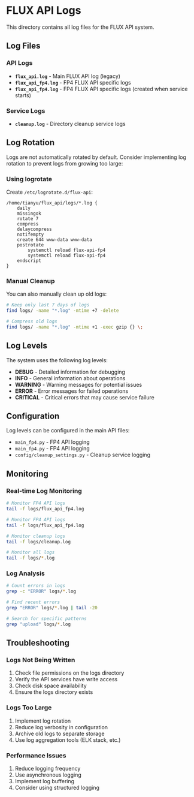 # FLUX API Logs

This directory contains all log files for the FLUX API system.

## Log Files

### API Logs

- **`flux_api.log`** - Main FLUX API log (legacy)
- **`flux_api_fp4.log`** - FP4 FLUX API specific logs
- **`flux_api_fp4.log`** - FP4 FLUX API specific logs (created when service starts)

### Service Logs

- **`cleanup.log`** - Directory cleanup service logs

## Log Rotation

Logs are not automatically rotated by default. Consider implementing log rotation to prevent logs from growing too large:

### Using logrotate

Create `/etc/logrotate.d/flux-api`:

```
/home/tianyu/flux_api/logs/*.log {
    daily
    missingok
    rotate 7
    compress
    delaycompress
    notifempty
    create 644 www-data www-data
    postrotate
        systemctl reload flux-api-fp4
        systemctl reload flux-api-fp4
    endscript
}
```

### Manual Cleanup

You can also manually clean up old logs:

```bash
# Keep only last 7 days of logs
find logs/ -name "*.log" -mtime +7 -delete

# Compress old logs
find logs/ -name "*.log" -mtime +1 -exec gzip {} \;
```

## Log Levels

The system uses the following log levels:
- **DEBUG** - Detailed information for debugging
- **INFO** - General information about operations
- **WARNING** - Warning messages for potential issues
- **ERROR** - Error messages for failed operations
- **CRITICAL** - Critical errors that may cause service failure

## Configuration

Log levels can be configured in the main API files:
- `main_fp4.py` - FP4 API logging
- `main_fp4.py` - FP4 API logging
- `config/cleanup_settings.py` - Cleanup service logging

## Monitoring

### Real-time Log Monitoring

```bash
# Monitor FP4 API logs
tail -f logs/flux_api_fp4.log

# Monitor FP4 API logs
tail -f logs/flux_api_fp4.log

# Monitor cleanup logs
tail -f logs/cleanup.log

# Monitor all logs
tail -f logs/*.log
```

### Log Analysis

```bash
# Count errors in logs
grep -c "ERROR" logs/*.log

# Find recent errors
grep "ERROR" logs/*.log | tail -20

# Search for specific patterns
grep "upload" logs/*.log
```

## Troubleshooting

### Logs Not Being Written

1. Check file permissions on the logs directory
2. Verify the API services have write access
3. Check disk space availability
4. Ensure the logs directory exists

### Logs Too Large

1. Implement log rotation
2. Reduce log verbosity in configuration
3. Archive old logs to separate storage
4. Use log aggregation tools (ELK stack, etc.)

### Performance Issues

1. Reduce logging frequency
2. Use asynchronous logging
3. Implement log buffering
4. Consider using structured logging
